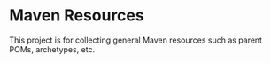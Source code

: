 Maven Resources
===============

This project is for collecting general Maven resources such as parent POMs, archetypes, etc.

